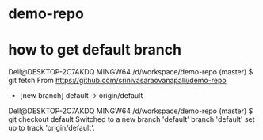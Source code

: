 # demo-repo

# how to get default branch
Dell@DESKTOP-2C7AKDQ MINGW64 /d/workspace/demo-repo (master)
$ git fetch
From https://github.com/srinivasaraovanapalli/demo-repo
 * [new branch]      default    -> origin/default

Dell@DESKTOP-2C7AKDQ MINGW64 /d/workspace/demo-repo (master)
$ git checkout default
Switched to a new branch 'default'
branch 'default' set up to track 'origin/default'.
